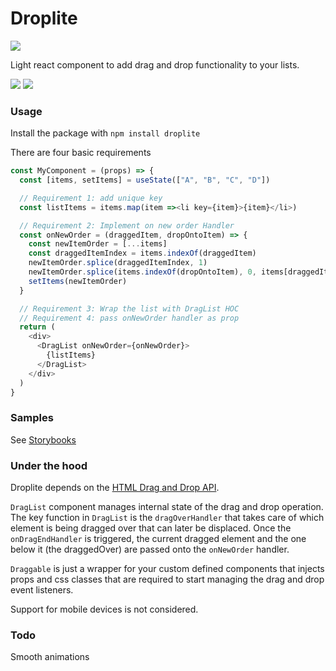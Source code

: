 # Droplite


![](https://juantorres-personal-bucket.s3.amazonaws.com/Droplite/Droplite.svg)


Light react component to add drag and drop functionality to your lists.

![](https://img.shields.io/bundlephobia/min/droplite)
![](https://img.shields.io/npm/v/droplite)

### Usage

Install the package with ```npm install droplite```

There are four basic requirements

```js
const MyComponent = (props) => {
  const [items, setItems] = useState(["A", "B", "C", "D"])

  // Requirement 1: add unique key
  const listItems = items.map(item =><li key={item}>{item}</li>)

  // Requirement 2: Implement on new order Handler
  const onNewOrder = (draggedItem, dropOntoItem) => {
    const newItemOrder = [...items]
    const draggedItemIndex = items.indexOf(draggedItem) 
    newItemOrder.splice(draggedItemIndex, 1)
    newItemOrder.splice(items.indexOf(dropOntoItem), 0, items[draggedItemIndex])
    setItems(newItemOrder)
  }

  // Requirement 3: Wrap the list with DragList HOC
  // Requirement 4: pass onNewOrder handler as prop
  return (
    <div>
      <DragList onNewOrder={onNewOrder}>
        {listItems}
      </DragList>
    </div>
  )
}
```


### Samples

See [Storybooks](https://juanto121.github.io/Droplite/?path=/story/simple-draglist--plain-list)


### Under the hood

Droplite depends on the [HTML Drag and Drop API](https://developer.mozilla.org/en-US/docs/Web/API/HTML_Drag_and_Drop_API).

`DragList` component manages internal state of the drag and drop operation.
The key function in `DragList` is the `dragOverHandler` that takes care of which element is being dragged over that can later be displaced. Once the `onDragEndHandler` is triggered, the current dragged element and the one below it (the draggedOver) are passed onto the `onNewOrder` handler.

`Draggable` is just a wrapper for your custom defined components that injects props and css classes that are required to start managing the drag and drop event listeners.

Support for mobile devices is not considered.

### Todo

Smooth animations 
